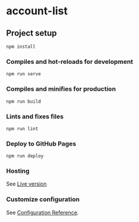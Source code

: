 # account-list

## Project setup
```
npm install
```

### Compiles and hot-reloads for development
```
npm run serve
```

### Compiles and minifies for production
```
npm run build
```

### Lints and fixes files
```
npm run lint
```

### Deploy to GitHub Pages
```
npm run deploy
```

### Hosting
See [Live version](https://evidens2150.github.io/account-list/)

### Customize configuration
See [Configuration Reference](https://cli.vuejs.org/config/).
